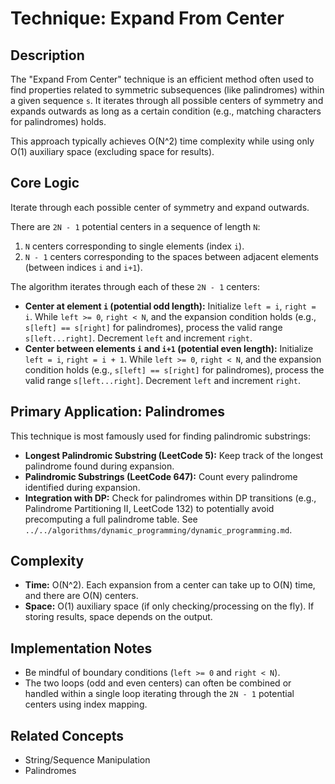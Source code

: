 # Technique: Expand From Center

## Description

The "Expand From Center" technique is an efficient method often used to find properties related to symmetric subsequences (like palindromes) within a given sequence `s`. It iterates through all possible centers of symmetry and expands outwards as long as a certain condition (e.g., matching characters for palindromes) holds.

This approach typically achieves O(N^2) time complexity while using only O(1) auxiliary space (excluding space for results).

## Core Logic

Iterate through each possible center of symmetry and expand outwards.

There are `2N - 1` potential centers in a sequence of length `N`:
1.  `N` centers corresponding to single elements (index `i`).
2.  `N - 1` centers corresponding to the spaces between adjacent elements (between indices `i` and `i+1`).

The algorithm iterates through each of these `2N - 1` centers:

*   **Center at element `i` (potential odd length):** Initialize `left = i`, `right = i`. While `left >= 0`, `right < N`, and the expansion condition holds (e.g., `s[left] == s[right]` for palindromes), process the valid range `s[left...right]`. Decrement `left` and increment `right`.
*   **Center between elements `i` and `i+1` (potential even length):** Initialize `left = i`, `right = i + 1`. While `left >= 0`, `right < N`, and the expansion condition holds (e.g., `s[left] == s[right]` for palindromes), process the valid range `s[left...right]`. Decrement `left` and increment `right`.

## Primary Application: Palindromes

This technique is most famously used for finding palindromic substrings:

*   **Longest Palindromic Substring (LeetCode 5):** Keep track of the longest palindrome found during expansion.
*   **Palindromic Substrings (LeetCode 647):** Count every palindrome identified during expansion.
*   **Integration with DP:** Check for palindromes within DP transitions (e.g., Palindrome Partitioning II, LeetCode 132) to potentially avoid precomputing a full palindrome table. See `../../algorithms/dynamic_programming/dynamic_programming.md`.

## Complexity
*   **Time:** O(N^2). Each expansion from a center can take up to O(N) time, and there are O(N) centers.
*   **Space:** O(1) auxiliary space (if only checking/processing on the fly). If storing results, space depends on the output.

## Implementation Notes
*   Be mindful of boundary conditions (`left >= 0` and `right < N`).
*   The two loops (odd and even centers) can often be combined or handled within a single loop iterating through the `2N - 1` potential centers using index mapping.

## Related Concepts
*   String/Sequence Manipulation
*   Palindromes 